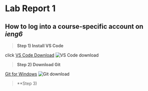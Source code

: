 # Lab Report 1

## How to log into a course-specific account on ***ieng6***

>**Step 1) Install VS Code**

click
[VS Code Download](https://code.visualstudio.com/)
![VS Code download](https://user-images.githubusercontent.com/130080853/230438667-9e57d50e-1387-4521-907a-5d16a6530d88.JPG)

>**Step 2) Download Git**

[Git for Windows](https://gitforwindows.org/)
![Git download](https://user-images.githubusercontent.com/130080853/230439320-03449890-4e59-4a3a-b058-4e3d1b617ec8.JPG)

>**Step 3) 
